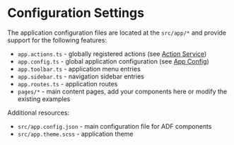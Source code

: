 # Configuration Settings

The application configuration files are located at the `src/app/*` and provide support for the following features:

- `app.actions.ts` - globally registered actions (see [Action Service](../sdk/action-service.md))
- `app.config.ts` - global application configuration (see [App Config](./app-config.md))
- `app.toolbar.ts` - application menu entries
- `app.sidebar.ts` - navigation sidebar entries
- `app.routes.ts` - application routes
- `pages/*` - main content pages, add your components here or modify the existing examples

Additional resources:

- `src/app.config.json` - main configuration file for ADF components
- `src/app.theme.scss` - application theme
